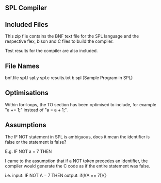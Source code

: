 SPL Compiler
------------

Included Files
--------------
This zip file contains the BNF text file for the SPL language and 
the respective flex, bison and C files to build the compiler.

Test results for the compiler are also included.

File Names
----------
bnf.file
spl.l
spl.y
spl.c
results.txt
b.spl (Sample Program in SPL)

Optimisations
-------------
Within for-loops, the TO section has been optimised to include, 
for example "a += 1;" instead of "a = a + 1;".

Assumptions
-----------
The IF NOT statement in SPL is ambiguous, does it mean the identifier 
is false or the statement is false?

E.g. IF NOT a = 7 THEN

I came to the assumption that if a NOT token precedes an identifier, 
the compiler would generate the C code as if the entire statement was false.

i.e.
input: IF NOT A = 7 THEN
output: if(!(A == 7)){}
